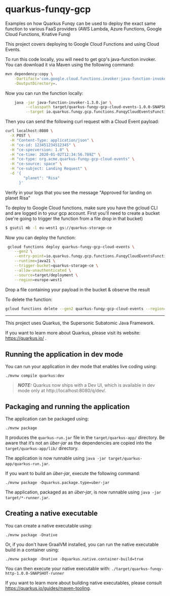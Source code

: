 # quarkus-funqy-gcp

Examples on how Quarkus Funqy can be used to deploy the exact same function to various FaaS providers (AWS Lambda, Azure Functions, Google Cloud Functions, Knative Funq)

This project covers deploying to Google Cloud Functions and using Cloud Events.

To run this code locally, you will need to get gcp's java-function invoker. You can download it via Maven using the following command:

```bash
mvn dependency:copy \
    -Dartifact='com.google.cloud.functions.invoker:java-function-invoker:1.3.0' \
    -DoutputDirectory=.
```

Now you can run the function locally:

```bash
    java -jar java-function-invoker-1.3.0.jar \
         --classpath target/quarkus-funqy-gcp-cloud-events-1.0.0-SNAPSHOT-runner.jar \
         --target io.quarkus.funqy.gcp.functions.FunqyCloudEventsFunction
```

Then you can send the following curl request with a Cloud Event payload:

```bash
curl localhost:8080 \
  -X POST \
  -H "Content-Type: application/json" \
  -H "ce-id: 123451234512345" \
  -H "ce-specversion: 1.0" \
  -H "ce-time: 2020-01-02T12:34:56.789Z" \
  -H "ce-type: org.acme.quarkus-funqy-gcp-cloud-events" \
  -H "ce-source: space" \
  -H "ce-subject: Landing Request" \
  -d '{
        "planet": "Risa"
      }'
```

Verify in your logs that you see the message "Approved for landing on planet Risa"

To deploy to Google Cloud functions, make sure you have the gcloud CLI and are logged in to your gcp account.
First you'll need to create a bucket (we're going to trigger the function from a file drop in that bucket)

```bash
$ gsutil mb -l eu-west1 gs://quarkus-storage-ce
```

Now you can deploy the function:

```bash
 gcloud functions deploy quarkus-funqy-gcp-cloud-events \
    --gen2 \
    --entry-point=io.quarkus.funqy.gcp.functions.FunqyCloudEventsFunction \
    --runtime=java21 \
    --trigger-bucket=quarkus-storage-ce \
    --allow-unauthenticated \
    --source=target/deployment \
    --region=europe-west1
```

Drop a file containing your payload in the bucket & observe the result 

To delete the function:

```bash
gcloud functions delete --gen2 quarkus-funqy-gcp-cloud-events --region=europe-west1
```

---

This project uses Quarkus, the Supersonic Subatomic Java Framework.

If you want to learn more about Quarkus, please visit its website: https://quarkus.io/ .

## Running the application in dev mode

You can run your application in dev mode that enables live coding using:

```shell script
./mvnw compile quarkus:dev
```

> **_NOTE:_**  Quarkus now ships with a Dev UI, which is available in dev mode only at http://localhost:8080/q/dev/.

## Packaging and running the application
 
The application can be packaged using:

```shell script
./mvnw package
```

It produces the `quarkus-run.jar` file in the `target/quarkus-app/` directory.
Be aware that it’s not an _über-jar_ as the dependencies are copied into the `target/quarkus-app/lib/` directory.

The application is now runnable using `java -jar target/quarkus-app/quarkus-run.jar`.

If you want to build an _über-jar_, execute the following command:

```shell script
./mvnw package -Dquarkus.package.type=uber-jar
```

The application, packaged as an _über-jar_, is now runnable using `java -jar target/*-runner.jar`.

## Creating a native executable

You can create a native executable using:

```shell script
./mvnw package -Dnative
```

Or, if you don't have GraalVM installed, you can run the native executable build in a container using:

```shell script
./mvnw package -Dnative -Dquarkus.native.container-build=true
```

You can then execute your native executable with: `./target/quarkus-funqy-http-1.0.0-SNAPSHOT-runner`

If you want to learn more about building native executables, please consult https://quarkus.io/guides/maven-tooling.
